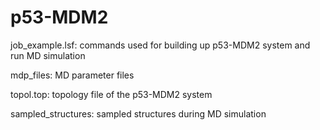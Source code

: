 # p53-MDM2

job_example.lsf: commands used for building up p53-MDM2 system and run MD simulation

mdp_files: MD parameter files 

topol.top: topology file of the p53-MDM2 system

sampled_structures: sampled structures during MD simulation
